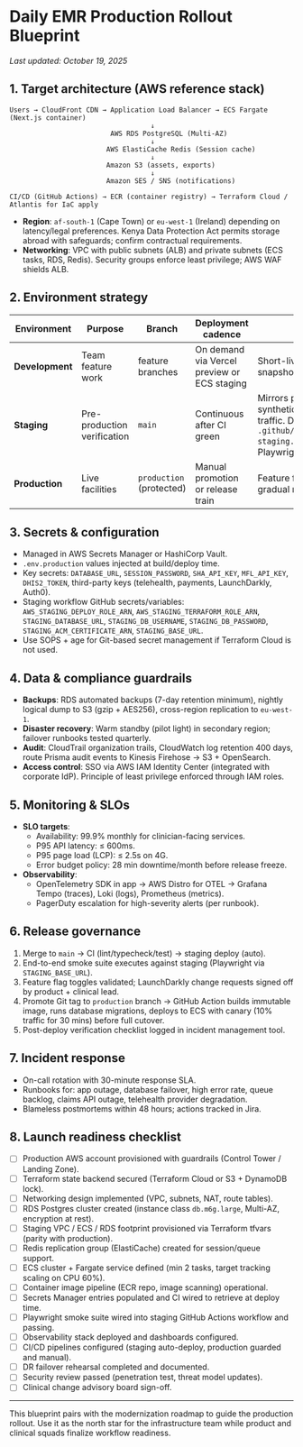 # Daily EMR Production Rollout Blueprint

_Last updated: October 19, 2025_

## 1. Target architecture (AWS reference stack)

```
Users → CloudFront CDN → Application Load Balancer → ECS Fargate (Next.js container)
                                   ↓
                         AWS RDS PostgreSQL (Multi-AZ)
                                   ↓
                        AWS ElastiCache Redis (Session cache)
                                   ↓
                        Amazon S3 (assets, exports)
                                   ↓
                        Amazon SES / SNS (notifications)

CI/CD (GitHub Actions) → ECR (container registry) → Terraform Cloud / Atlantis for IaC apply
```

- **Region**: `af-south-1` (Cape Town) or `eu-west-1` (Ireland) depending on latency/legal preferences. Kenya Data Protection Act permits storage abroad with safeguards; confirm contractual requirements.
- **Networking**: VPC with public subnets (ALB) and private subnets (ECS tasks, RDS, Redis). Security groups enforce least privilege; AWS WAF shields ALB.

## 2. Environment strategy

| Environment | Purpose | Branch | Deployment cadence | Notes |
| --- | --- | --- | --- | --- |
| **Development** | Team feature work | feature branches | On demand via Vercel preview or ECS staging | Short-lived, seeded DB snapshots. |
| **Staging** | Pre-production verification | `main` | Continuous after CI green | Mirrors production infra; synthetic + beta facility traffic. Deploy pipeline: `.github/workflows/deploy-staging.yml` (post-deploy Playwright smoke tests). |
| **Production** | Live facilities | `production` (protected) | Manual promotion or release train | Feature flags control gradual rollouts. |

## 3. Secrets & configuration

- Managed in AWS Secrets Manager or HashiCorp Vault.
- `.env.production` values injected at build/deploy time.
- Key secrets: `DATABASE_URL`, `SESSION_PASSWORD`, `SHA_API_KEY`, `MFL_API_KEY`, `DHIS2_TOKEN`, third-party keys (telehealth, payments, LaunchDarkly, Auth0).
- Staging workflow GitHub secrets/variables: `AWS_STAGING_DEPLOY_ROLE_ARN`, `AWS_STAGING_TERRAFORM_ROLE_ARN`, `STAGING_DATABASE_URL`, `STAGING_DB_USERNAME`, `STAGING_DB_PASSWORD`, `STAGING_ACM_CERTIFICATE_ARN`, `STAGING_BASE_URL`.
- Use SOPS + age for Git-based secret management if Terraform Cloud is not used.

## 4. Data & compliance guardrails

- **Backups**: RDS automated backups (7-day retention minimum), nightly logical dump to S3 (gzip + AES256), cross-region replication to `eu-west-1`.
- **Disaster recovery**: Warm standby (pilot light) in secondary region; failover runbooks tested quarterly.
- **Audit**: CloudTrail organization trails, CloudWatch log retention 400 days, route Prisma audit events to Kinesis Firehose → S3 + OpenSearch.
- **Access control**: SSO via AWS IAM Identity Center (integrated with corporate IdP). Principle of least privilege enforced through IAM roles.

## 5. Monitoring & SLOs

- **SLO targets**:
  - Availability: 99.9% monthly for clinician-facing services.
  - P95 API latency: ≤ 600ms.
  - P95 page load (LCP): ≤ 2.5s on 4G.
  - Error budget policy: 28 min downtime/month before release freeze.
- **Observability**:
  - OpenTelemetry SDK in app → AWS Distro for OTEL → Grafana Tempo (traces), Loki (logs), Prometheus (metrics).
  - PagerDuty escalation for high-severity alerts (per runbook).

## 6. Release governance

1. Merge to `main` → CI (lint/typecheck/test) → staging deploy (auto).
2. End-to-end smoke suite executes against staging (Playwright via `STAGING_BASE_URL`).
3. Feature flag toggles validated; LaunchDarkly change requests signed off by product + clinical lead.
4. Promote Git tag to `production` branch → GitHub Action builds immutable image, runs database migrations, deploys to ECS with canary (10% traffic for 30 mins) before full cutover.
5. Post-deploy verification checklist logged in incident management tool.

## 7. Incident response

- On-call rotation with 30-minute response SLA.
- Runbooks for: app outage, database failover, high error rate, queue backlog, claims API outage, telehealth provider degradation.
- Blameless postmortems within 48 hours; actions tracked in Jira.

## 8. Launch readiness checklist

- [ ] Production AWS account provisioned with guardrails (Control Tower / Landing Zone).
- [ ] Terraform state backend secured (Terraform Cloud or S3 + DynamoDB lock).
- [ ] Networking design implemented (VPC, subnets, NAT, route tables).
- [ ] RDS Postgres cluster created (instance class `db.m6g.large`, Multi-AZ, encryption at rest).
- [ ] Staging VPC / ECS / RDS footprint provisioned via Terraform tfvars (parity with production).
- [ ] Redis replication group (ElastiCache) created for session/queue support.
- [ ] ECS cluster + Fargate service defined (min 2 tasks, target tracking scaling on CPU 60%).
- [ ] Container image pipeline (ECR repo, image scanning) operational.
- [ ] Secrets Manager entries populated and CI wired to retrieve at deploy time.
- [ ] Playwright smoke suite wired into staging GitHub Actions workflow and passing.
- [ ] Observability stack deployed and dashboards configured.
- [ ] CI/CD pipelines configured (staging auto-deploy, production guarded and manual).
- [ ] DR failover rehearsal completed and documented.
- [ ] Security review passed (penetration test, threat model updates).
- [ ] Clinical change advisory board sign-off.

---

This blueprint pairs with the modernization roadmap to guide the production rollout. Use it as the north star for the infrastructure team while product and clinical squads finalize workflow readiness.
